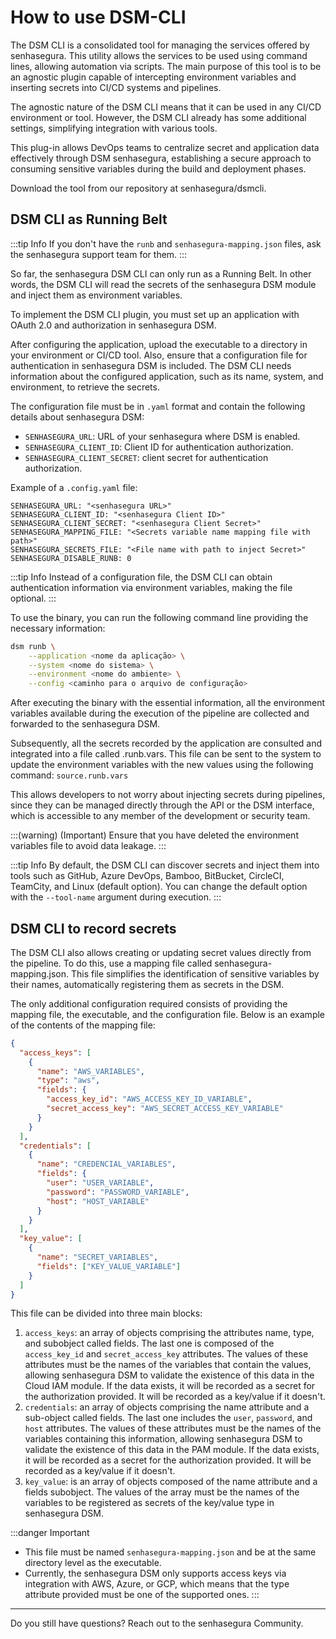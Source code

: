 # How to use DSM-CLI

The DSM CLI is a consolidated tool for managing the services offered by senhasegura. This utility allows the services to be used using command lines, allowing automation via scripts. The main purpose of this tool is to be an agnostic plugin capable of intercepting environment variables and inserting secrets into CI/CD systems and pipelines.

The agnostic nature of the DSM CLI means that it can be used in any CI/CD environment or tool. However, the DSM CLI already has some additional settings, simplifying integration with various tools.

This plug-in allows DevOps teams to centralize secret and application data effectively through DSM senhasegura, establishing a secure approach to consuming sensitive variables during the build and deployment phases.

Download the tool from our repository at senhasegura/dsmcli.

## DSM CLI as Running Belt

:::tip Info
If you don't have the `runb` and `senhasegura-mapping.json` files, ask the senhasegura support team for them.
:::

So far, the senhasegura DSM CLI can only run as a Running Belt. In other words, the DSM CLI will read the secrets of the senhasegura DSM module and inject them as environment variables.

To implement the DSM CLI plugin, you must set up an application with OAuth 2.0 and authorization in senhasegura DSM.

After configuring the application, upload the executable to a directory in your environment or CI/CD tool. Also, ensure that a configuration file for authentication in senhasegura DSM is included. The DSM CLI needs information about the configured application, such as its name, system, and environment, to retrieve the secrets.

The configuration file must be in `.yaml` format and contain the following details about senhasegura DSM:

* `SENHASEGURA_URL`: URL of your senhasegura where DSM is enabled.
* `SENHASEGURA_CLIENT_ID`: Client ID for authentication authorization.
* `SENHASEGURA_CLIENT_SECRET`: client secret for authentication authorization.

Example of a `.config.yaml` file:

```
SENHASEGURA_URL: "<senhasegura URL>"
SENHASEGURA_CLIENT_ID: "<senhasegura Client ID>"
SENHASEGURA_CLIENT_SECRET: "<senhasegura Client Secret>"
SENHASEGURA_MAPPING_FILE: "<Secrets variable name mapping file with path>"
SENHASEGURA_SECRETS_FILE: "<File name with path to inject Secret>"
SENHASEGURA_DISABLE_RUNB: 0
```

:::tip Info
Instead of a configuration file, the DSM CLI can obtain authentication information via environment variables, making the file optional.
:::

To use the binary, you can run the following command line providing the necessary information:

```bash
dsm runb \
    --application <nome da aplicação> \
    --system <nome do sistema> \
    --environment <nome do ambiente> \
    --config <caminho para o arquivo de configuração>
```

After executing the binary with the essential information, all the environment variables available during the execution of the pipeline are collected and forwarded to the senhasegura DSM.

Subsequently, all the secrets recorded by the application are consulted and integrated into a file called .runb.vars. This file can be sent to the system to update the environment variables with the new values using the following command: `source.runb.vars`

This allows developers to not worry about injecting secrets during pipelines, since they can be managed directly through the API or the DSM interface, which is accessible to any member of the development or security team.

:::(warning) (Important)
Ensure that you have deleted the environment variables file to avoid data leakage.
:::

:::tip Info
By default, the DSM CLI can discover secrets and inject them into tools such as GitHub, Azure DevOps, Bamboo, BitBucket, CircleCI, TeamCity, and Linux (default option). You can change the default option with the `--tool-name` argument during execution.
:::

## DSM CLI to record secrets

The DSM CLI also allows creating or updating secret values directly from the pipeline. To do this, use a mapping file called senhasegura-mapping.json. This file simplifies the identification of sensitive variables by their names, automatically registering them as secrets in the DSM.

The only additional configuration required consists of providing the mapping file, the executable, and the configuration file. Below is an example of the contents of the mapping file:

```json
{
  "access_keys": [
    {
      "name": "AWS_VARIABLES",
      "type": "aws",
      "fields": {
        "access_key_id": "AWS_ACCESS_KEY_ID_VARIABLE",
        "secret_access_key": "AWS_SECRET_ACCESS_KEY_VARIABLE"
      }
    }
  ],
  "credentials": [
    {
      "name": "CREDENCIAL_VARIABLES",
      "fields": {
        "user": "USER_VARIABLE",
        "password": "PASSWORD_VARIABLE",
        "host": "HOST_VARIABLE"
      }
    }
  ],
  "key_value": [
    {
      "name": "SECRET_VARIABLES",
      "fields": ["KEY_VALUE_VARIABLE"]
    }
  ]
}

```

This file can be divided into three main blocks:

1. `access_keys`: an array of objects comprising the attributes name, type, and subobject called fields. The last one is composed of the `access_key_id` and `secret_access_key` attributes. The values of these attributes must be the names of the variables that contain the values, allowing senhasegura DSM to validate the existence of this data in the Cloud IAM module. If the data exists, it will be recorded as a secret for the authorization provided. It will be recorded as a key/value if it doesn't.
2. `credentials`: an array of objects comprising the name attribute and a sub-object called fields. The last one includes the `user`, `password`, and `host` attributes. The values of these attributes must be the names of the variables containing this information, allowing senhasegura DSM to validate the existence of this data in the PAM module. If the data exists, it will be recorded as a secret for the authorization provided. It will be recorded as a key/value if it doesn't.
3. `key_value`: is an array of objects composed of the name attribute and a fields subobject. The values of the array must be the names of the variables to be registered as secrets of the key/value type in senhasegura DSM.

:::danger Important

* This file must be named `senhasegura-mapping.json` and be at the same directory level as the executable.
* Currently, the senhasegura DSM only supports access keys via integration with AWS, Azure, or GCP, which means that the type attribute provided must be one of the supported ones.
  :::

---

Do you still have questions? Reach out to the senhasegura Community.
